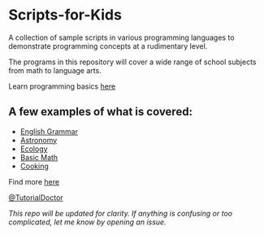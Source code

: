 # Scripts-for-Kids
A collection of sample scripts in various programming languages to demonstrate programming concepts at a rudimentary level.

The programs in this repository will cover a wide range of school subjects from math to language arts. 

Learn programming basics [here](https://github.com/TutorialDoctor/Software_Development)

## A few examples of what is covered:

- [English Grammar](https://github.com/TutorialDoctor/Scripts-for-Kids/blob/master/Python/english_grammar.py)
- [Astronomy](https://github.com/TutorialDoctor/Scripts-for-Kids/blob/master/Python/astronomy.py)
- [Ecology](https://github.com/TutorialDoctor/Scripts-for-Kids/blob/master/Python/ecology.py)
- [Basic Math](https://github.com/TutorialDoctor/Scripts-for-Kids/blob/master/Python/math_basic.py)
- [Cooking](https://github.com/TutorialDoctor/Scripts-for-Kids/blob/master/Python/velveeta.py)

Find more [here](https://github.com/TutorialDoctor/Scripts-for-Kids/tree/master/Python)

[@TutorialDoctor](https://twitter.com/TutorialDoctor)

*This repo will be updated for clarity. If anything is confusing or too complicated, let me know by opening an issue.*

